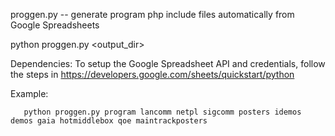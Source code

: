 proggen.py -- generate program php include files automatically from Google Spreadsheets

python proggen.py <output_dir> <spreadsheet list>

Dependencies: To setup the Google Spreadsheet API and credentials, follow the steps in https://developers.google.com/sheets/quickstart/python

Example:

       python proggen.py program lancomm netpl sigcomm posters idemos demos gaia hotmiddlebox qoe maintrackposters 

